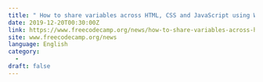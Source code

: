 ```yaml
---
title: " How to share variables across HTML, CSS and JavaScript using Webpack "
date: 2019-12-20T00:30:00Z
link: https://www.freecodecamp.org/news/how-to-share-variables-across-html-css-and-javascript-using-webpack/?utm_medium=RSS&utm_source=news.12bit.vn
site: www.freecodecamp.org/news
language: English
category:
  -   
draft: false
---
```

